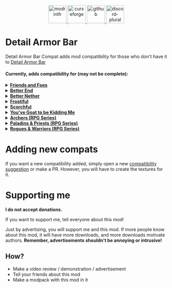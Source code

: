 <div align="center">
    <a href="https://modrinth.com/mod/detailab-compat">
        <img alt="modrinth" height="56" src="https://cdn.jsdelivr.net/npm/@intergrav/devins-badges@3/assets/cozy-minimal/available/modrinth_vector.svg">
    </a>
    <a href="https://www.curseforge.com/minecraft/mc-mods/detailab-compat">
        <img alt="curseforge" height="56" src="https://cdn.jsdelivr.net/npm/@intergrav/devins-badges@3/assets/cozy-minimal/available/curseforge_vector.svg">
    </a>
    <a href="https://github.com/Raik176/detail-armor-bar-compat">
        <img alt="github" height="56" src="https://cdn.jsdelivr.net/npm/@intergrav/devins-badges@3/assets/cozy-minimal/available/github_vector.svg">
    </a>
    <a href="https://discord.gg/FpEReTJbSA">
        <img alt="discord-plural" height="56" src="https://cdn.jsdelivr.net/npm/@intergrav/devins-badges@3/assets/cozy-minimal/social/discord-plural_vector.svg">
    </a>
</div>


# Detail Armor Bar
Detail Armor Bar Compat adds mod compatibility for those who don't have it to [Detail Armor Bar](https://github.com/RedLime/DetailArmorBar)

#### Currently, adds compatibility for (may not be complete):
<details>
<summary><strong><a href="https://github.com/Faboslav/friends-and-foes">Friends and Foes</a></strong></summary>

- Wildfire Crown

</details>

<details>
<summary><strong><a href="https://modrinth.com/mod/betterend">Better End</a></strong></summary>

- Aeternium Armor
- Crystalite Elytra
- Armored Elytra
- Crystalite Armor
- Terminite Armor
- Thallasium Armor

</details>

<details>
<summary><strong><a href="https://modrinth.com/mod/betternether">Better Nether</a></strong></summary>

- Cincinnasite Armor
- Fireruby Armor
- Nether Ruby Armor

</details>

<details>
<summary><strong><a href="https://modrinth.com/mod/frostiful">Frostiful</a></strong></summary>

- Fur Armor
- Padded Fur Armor
- Frostology Cloak
- Ice Skates
- Armored Ice Skates

</details>

<details>
<summary><strong><a href="https://modrinth.com/mod/scorchful">Scorchful</a></strong></summary>

- Turtle Armor

</details>

<details>
<summary><strong><a href="https://modrinth.com/mod/goated">You've Goat to be Kidding Me</a></strong></summary>

- Barbaric Helmet

</details>

<details>
<summary><strong><a href="https://modrinth.com/mod/archers">Archers (RPG Series)</a></strong></summary>

- Archer Armor
- Ranger Armor
- Netherite Ranger Armor

</details>

<details>
<summary><strong><a href="https://modrinth.com/mod/paladins-and-priests">Paladins & Priests (RPG Series)</a></strong></summary>

- Crusader Armor
- Netherite Crusader Armor
- Prior Robe (Armor)
- Netherite Prior Robe (Armor)
- Paladin Armor
- Priest Robe (Armor)

</details>

<details>
<summary><strong><a href="https://modrinth.com/mod/rogues-and-warriors">Rogues & Warriors (RPG Series)</a></strong></summary>

- Assassin Armor
- Netherite Assassin Armor
- Berserker Armor
- Netherite Berserker Armor
- Rogue Armor
- Warrior Armor

</details>


# Adding new compats
If you want a new compatibility added, simply open a new [compatibility suggestion](https://github.com/Raik176/detail-armor-bar-compat/issues/new?assignees=&labels=enhancement&projects=&template=feature_request.yml&title=%5BCOMPAT%5D+) or make a PR. However, you will have to create the textures for it.

# Supporting me
**I do not accept donations.**

If you want to support me, tell everyone about this mod!

Just by advertising, you will support me and this mod. If more people know about this mod, it will have more downloads, and more downloads motivate authors. **Remember, advertisements shouldn't be annoying or intrusive!**

## How?
* Make a video review / demonstration / advertisement
* Tell your friends about this mod
* Make a modpack with this mod in it
